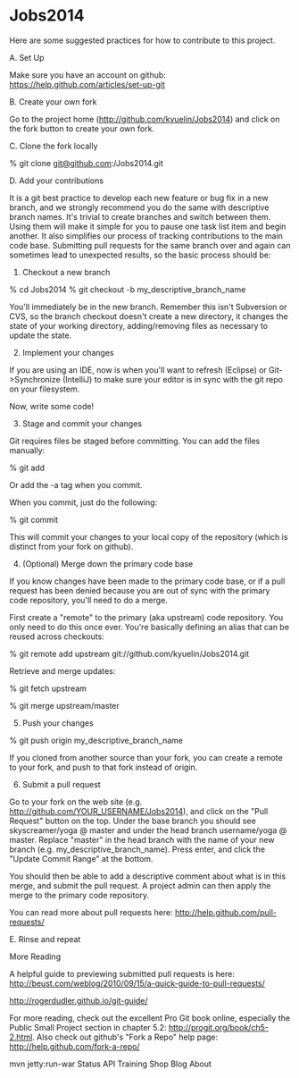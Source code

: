 # Jobs2014

Here are some suggested practices for how to contribute to this project.

A. Set Up

Make sure you have an account on github: https://help.github.com/articles/set-up-git

B. Create your own fork

Go to the project home (http://github.com/kyuelin/Jobs2014) and click on the fork button to create your own fork. 

C. Clone the fork locally

% git clone git@github.com:<username>/Jobs2014.git

D. Add your contributions

It is a git best practice to develop each new feature or bug fix in a new branch, and we strongly recommend you do the same with descriptive branch names. It's trivial to create branches and switch between them. Using them will make it simple for you to pause one task list item and begin another. It also simplifies our process of tracking contributions to the main code base. Submitting pull requests for the same branch over and again can sometimes lead to unexpected results, so the basic process should be:

1. Checkout a new branch

% cd Jobs2014
% git checkout -b my_descriptive_branch_name

You'll immediately be in the new branch. Remember this isn't Subversion or CVS, so the branch checkout doesn't create a new directory, it changes the state of your working directory, adding/removing files as necessary to update the state.

2. Implement your changes

If you are using an IDE, now is when you'll want to refresh (Eclipse) or Git->Synchronize (IntelliJ) to make sure your editor is in sync with the git repo on your filesystem.

Now, write some code!

3. Stage and commit your changes

Git requires files be staged before committing. You can add the files manually:

% git add <file>

Or add the -a tag when you commit.

When you commit, just do the following:

% git commit

This will commit your changes to your local copy of the repository (which is distinct from your fork on github).

4. (Optional) Merge down the primary code base

If you know changes have been made to the primary code base, or if a pull request has been denied because you are out of sync with the primary code repository, you'll need to do a merge.

First create a "remote" to the primary (aka upstream) code repository. You only need to do this once ever. You're basically defining an alias that can be reused across checkouts:

% git remote add upstream git://github.com/kyuelin/Jobs2014.git

Retrieve and merge updates:

% git fetch upstream

% git merge upstream/master

5. Push your changes

% git push origin my_descriptive_branch_name

If you cloned from another source than your fork, you can create a remote to your fork, and push to that fork instead of origin.

6. Submit a pull request

Go to your fork on the web site (e.g. http://github.com/YOUR_USERNAME/Jobs2014), and click on the "Pull Request" button on the top. Under the base branch you should see skyscreamer/yoga @ master and under the head branch username/yoga @ master. Replace "master" in the head branch with the name of your new branch (e.g. my_descriptive_branch_name). Press enter, and click the "Update Commit Range" at the bottom.

You should then be able to add a descriptive comment about what is in this merge, and submit the pull request. A project admin can then apply the merge to the primary code repository.

You can read more about pull requests here: http://help.github.com/pull-requests/

E. Rinse and repeat

More Reading

A helpful guide to previewing submitted pull requests is here: http://beust.com/weblog/2010/09/15/a-quick-guide-to-pull-requests/

http://rogerdudler.github.io/git-guide/

For more reading, check out the excellent Pro Git book online, especially the Public Small Project section in chapter 5.2: http://progit.org/book/ch5-2.html. Also check out github's "Fork a Repo" help page: http://help.github.com/fork-a-repo/

mvn jetty:run-war
Status API Training Shop Blog About
